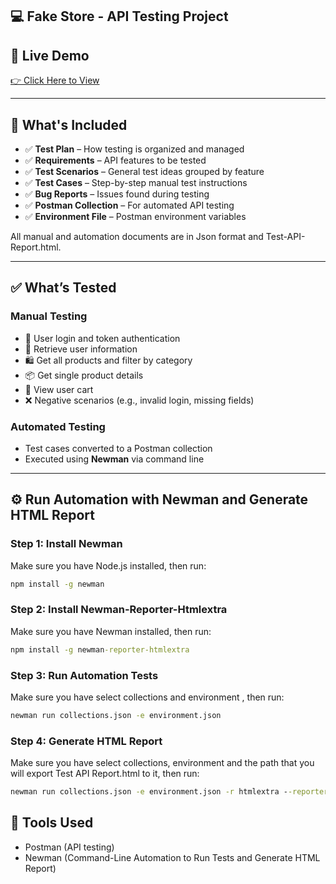 ## 💻 Fake Store - API Testing Project


## 🔗 Live Demo

<a href="https://fakestoreapi.com/ ">👉 Click Here to View</a>

---

## 📁 What's Included

- ✅ **Test Plan** – How testing is organized and managed  
- ✅ **Requirements** – API features to be tested  
- ✅ **Test Scenarios** – General test ideas grouped by feature  
- ✅ **Test Cases** – Step-by-step manual test instructions  
- ✅ **Bug Reports** – Issues found during testing  
- ✅ **Postman Collection** – For automated API testing  
- ✅ **Environment File** – Postman environment variables

All manual and automation documents are in Json format and Test-API-Report.html.

---

## ✅ What’s Tested

### Manual Testing

- 🔐 User login and token authentication  
- 👤 Retrieve user information  
- 🛍️ Get all products and filter by category  
- 📦 Get single product details  
- 🧾 View user cart  
- ❌ Negative scenarios (e.g., invalid login, missing fields)

### Automated Testing

- Test cases converted to a Postman collection  
- Executed using **Newman** via command line

---

## ⚙️ Run Automation with Newman and Generate HTML Report

### Step 1: Install Newman

Make sure you have Node.js installed, then run:

```cmd
npm install -g newman
```

### Step 2: Install Newman-Reporter-Htmlextra

Make sure you have Newman installed, then run:

```cmd
npm install -g newman-reporter-htmlextra
```

### Step 3: Run Automation Tests

Make sure you have select collections and environment , then run:

```cmd
newman run collections.json -e environment.json
```

### Step 4: Generate HTML Report

Make sure you have select collections, environment and the path that you will export Test API Report.html to it, then run:

```cmd
newman run collections.json -e environment.json -r htmlextra --reporter-htmlextra export ./Test_API_Report/Test_API_Report.html
```
## 🧰 Tools Used
- Postman (API testing)
- Newman (Command-Line Automation to Run Tests and Generate HTML Report)
